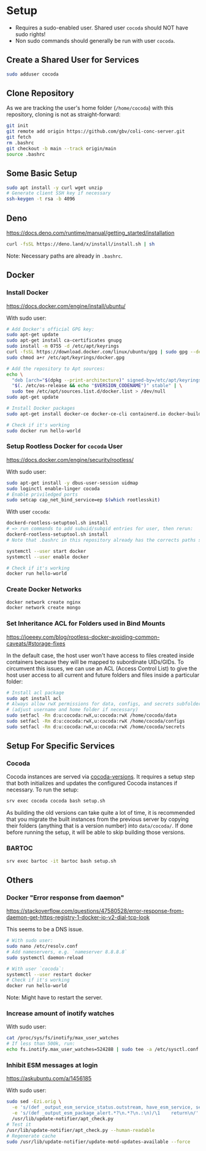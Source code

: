 # Setup
- Requires a sudo-enabled user. Shared user `cocoda` should NOT have sudo rights!
- Non sudo commands should generally be run with user `cocoda`.

## Create a Shared User for Services
```sh
sudo adduser cocoda
```

## Clone Repository
As we are tracking the user's home folder (`/home/cocoda`) with this repository, cloning is not as straight-forward:

```sh
git init
git remote add origin https://github.com/gbv/coli-conc-server.git
git fetch
rm .bashrc
git checkout -b main --track origin/main
source .bashrc
```

## Some Basic Setup
```sh
sudo apt install -y curl wget unzip
# Generate client SSH key if necessary
ssh-keygen -t rsa -b 4096
```

## Deno
https://docs.deno.com/runtime/manual/getting_started/installation

```sh
curl -fsSL https://deno.land/x/install/install.sh | sh
```

Note: Necessary paths are already in `.bashrc`.

## Docker

### Install Docker
https://docs.docker.com/engine/install/ubuntu/

With sudo user:

```sh
# Add Docker's official GPG key:
sudo apt-get update
sudo apt-get install ca-certificates gnupg
sudo install -m 0755 -d /etc/apt/keyrings
curl -fsSL https://download.docker.com/linux/ubuntu/gpg | sudo gpg --dearmor -o /etc/apt/keyrings/docker.gpg
sudo chmod a+r /etc/apt/keyrings/docker.gpg

# Add the repository to Apt sources:
echo \
  "deb [arch="$(dpkg --print-architecture)" signed-by=/etc/apt/keyrings/docker.gpg] https://download.docker.com/linux/ubuntu \
  "$(. /etc/os-release && echo "$VERSION_CODENAME")" stable" | \
  sudo tee /etc/apt/sources.list.d/docker.list > /dev/null
sudo apt-get update

# Install Docker packages
sudo apt-get install docker-ce docker-ce-cli containerd.io docker-buildx-plugin docker-compose-plugin

# Check if it's working
sudo docker run hello-world
```

### Setup Rootless Docker for `cocoda` User
https://docs.docker.com/engine/security/rootless/

With sudo user:

```sh
sudo apt-get install -y dbus-user-session uidmap
sudo loginctl enable-linger cocoda
# Enable priviledged ports
sudo setcap cap_net_bind_service=ep $(which rootlesskit)
```

With user `cocoda`:

```sh
dockerd-rootless-setuptool.sh install
# => run commands to add subuid/subgid entries for user, then rerun:
dockerd-rootless-setuptool.sh install
# Note that .bashrc in this repository already has the corrects paths set, so no changes necessary

systemctl --user start docker
systemctl --user enable docker

# Check if it's working
docker run hello-world
```

### Create Docker Networks
```sh
docker network create nginx
docker network create mongo
```

### Set Inheritance ACL for Folders used in Bind Mounts
https://joeeey.com/blog/rootless-docker-avoiding-common-caveats/#storage-fixes

In the default case, the host user won't have access to files created inside containers because they will be mapped to subordinate UIDs/GIDs. To circumvent this issues, we can use an ACL (Access Control List) to give the host user access to all current and future folders and files inside a particular folder:

```sh
# Install acl package
sudo apt install acl
# Always allow rwX permissions for data, configs, and secrets subfolders
# (adjust username and home folder if necessary)
sudo setfacl -Rm d:u:cocoda:rwX,u:cocoda:rwX /home/cocoda/data
sudo setfacl -Rm d:u:cocoda:rwX,u:cocoda:rwX /home/cocoda/configs
sudo setfacl -Rm d:u:cocoda:rwX,u:cocoda:rwX /home/cocoda/secrets
```

## Setup For Specific Services

### Cocoda

Cocoda instances are served via [cocoda-versions](https://github.com/gbv/cocoda-versions). It requires a setup step that both initializes and updates the configured Cocoda instances if necessary. To run the setup:

```sh
srv exec cocoda cocoda bash setup.sh
```

As building the old versions can take quite a lot of time, it is recommended that you migrate the built instances from the previous server by copying their folders (anything that is a version number) into `data/cocoda/`. If done before running the setup, it will be able to skip building those versions.

### BARTOC

```sh
srv exec bartoc -it bartoc bash setup.sh
```

## Others

### Docker "Error response from daemon"
https://stackoverflow.com/questions/47580528/error-response-from-daemon-get-https-registry-1-docker-io-v2-dial-tcp-look

This seems to be a DNS issue.

```sh
# With sudo user:
sudo nano /etc/resolv.conf
# Add nameservers, e.g. `nameserver 8.8.8.8`
sudo systemctl daemon-reload

# With user `cocoda`:
systemctl --user restart docker
# Check if it's working
docker run hello-world
```

Note: Might have to restart the server.

### Increase amount of inotify watches
With sudo user:

```sh
cat /proc/sys/fs/inotify/max_user_watches
# If less than 500k, run:
echo fs.inotify.max_user_watches=524288 | sudo tee -a /etc/sysctl.conf && sudo sysctl -p
```

### Inhibit ESM messages at login
https://askubuntu.com/a/1456185

With sudo user:

```bash
sudo sed -Ezi.orig \
  -e 's/(def _output_esm_service_status.outstream, have_esm_service, service_type.:\n)/\1    return\n/' \
  -e 's/(def _output_esm_package_alert.*?\n.*?\n.:\n)/\1    return\n/' \
  /usr/lib/update-notifier/apt_check.py
# Test it
/usr/lib/update-notifier/apt_check.py --human-readable
# Regenerate cache
sudo /usr/lib/update-notifier/update-motd-updates-available --force
```
